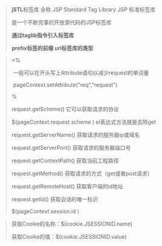 > **jSTL**标签库 全称 JSP Standard Tag Library  JSP 标准标签库
>
> 是一个不断完事的开放源代码的JSP标签库
>
> **通过taglib指令引入标签库**
>
> **prefix标签的前缀  uri标签库的类型**	

> <% 
>
> ​	一般可以在开头写上Attribute语句以减少request的单词量
>
> ​	pageContext.setAttribute("req","request")
>
> %
>
> request.getScheme()	它可以获取请求的协议
>
> $(pageContext.request.scheme ) el表达式方法就是去除get
>
> request.getServerName()	获取请求的服务器ip或域名
>
> request.getServerPort()	获取请求的服务器端口号
>
> request.getContextPath()	获取当前工程路径
>
> request.getMethod()	获取请求的方式（get或者post请求）
>
> request.getRemoteHost()	获取客户端的id地址
>
> request.getId()	获取会话的唯一标识
>
> $(pageContext.session.id ) 

> 获取Cooike的名称：$(cookie.JSESSIONID.name)
>
> 获取Cooike的值：$(cookie.JSESSIONID.value)

